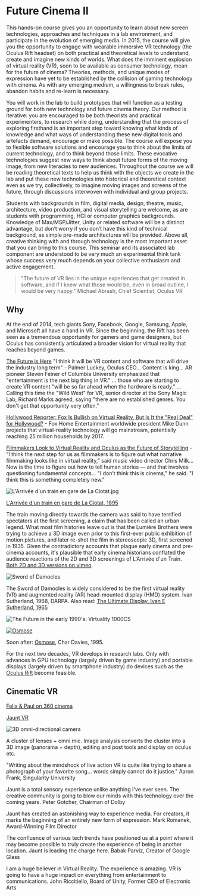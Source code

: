 # Future Cinema IIThis hands-on course gives you an opportunity to learn about new screen technologies, approaches and techniques in a lab environment, and participate in the evolution of emerging media. In 2015, the course will give you the opportunity to engage with wearable immersive VR technology (the Oculus Rift headset) on both practical and theoretical levels to understand, create and imagine new kinds of worlds. What does the imminent explosion of virtual reality (VR), soon to be available as consumer technology, mean for the future of cinema? Theories, methods, and unique modes of expression have yet to be established by the collision of gaming technology with cinema. As with any emerging medium, a willingness to break rules, abandon habits and re-learn is necessary. You will work in the lab to build prototypes that will function as a testing ground for both new technology and future cinema theory. Our method is iterative: you are encouraged to be both theorists and practical experimenters, to research while doing, understanding that the process of exploring firsthand is an important step toward knowing what kinds of knowledge and what ways of understanding these new digital tools and artefacts demand, encourage or make possible. The course will expose you to flexible software solutions and encourage you to think about the limits of current technology, and to think beyond those limits. These evocative technologies suggest new ways to think about future forms of the moving image, from new literacies to new audiences. Throughout the course we will be reading theoretical texts to help us think with the objects we create in the lab and put these new technologies into historical and theoretical context even as we try, collectively, to imagine moving images and screens of the future, through discussions interwoven with individual and group projects.Students with backgrounds in film, digital media, design, theatre, music, architecture, video production, and visual storytelling are welcome, as are students with programming, HCI or computer graphics backgrounds. Knowledge of Max/MSP/Jitter, Unity or related software will be a distinct advantage, but don’t worry if you don’t have this kind of technical background, as simple pre-made architectures will be provided. Above all, creative thinking with and through technology is the most important asset that you can bring to this course. This seminar and its associated lab component are understood to be very much an experimental think tank whose success very much depends on your collective enthusiasm and active engagement.> "The future of VR lies in the unique experiences that get created in software, and if I knew what those would be, even in broad outline, I would be very happy." Michael Abrash, Chief Scientist, Oculus VR 

## Why

At the end of 2014, tech giants Sony, Facebook, Google, Samsung, Apple, and Microsoft all have a hand in VR. Since the beginning, the Rift has been seen as a tremendous opportunity for gamers and game designers, but Oculus has consistently articulated a broader vision for virtual reality that reaches beyond games.[The Future is Here](http://www.hollywoodreporter.com/behind-screen/siggraph-oculus-rift-creator-says-724481) "I think it will be VR content and software that will drive the industry long term" - Palmer Luckey, Oculus CEO... Content is king... AR pioneer Steven Feiner of Columbia University emphasized that "entertainment is the next big thing in VR." ... those who are starting to create VR content "will be so far ahead when the hardware is ready." ... Calling this time the "Wild West" for VR, senior director at the Sony Magic Lab, Richard Marks agreed, saying "there are no established genres. You don't get that opportunity very often."

[Hollywood Reporter: Fox Is Bullish on Virtual Reality, But Is It the "Real Deal" for Hollywood?](http://www.hollywoodreporter.com/behind-screen/ces-fox-is-bullish-virtual-760925) - Fox Home Entertainment worldwide president Mike Dunn projects that virtual-reality technology will go mainstream, potentially reaching 25 million households by 2017.

[Filmmakers Look to Virtual Reality and Oculus as the Future of Storytelling](http://www.hollywoodreporter.com/news/filmmakers-look-virtual-reality-oculus-734500) - “I think the next step for us as filmmakers is to figure out what narrative filmmaking looks like in virtual reality,” said music video director Chris Milk... Now is the time to figure out how to tell human stories — and that involves questioning fundamental concepts... "I don’t think this is cinema," he said. "I think this is something completely new."

![L'Arrivée d'un train en gare de La Ciotat.jpg](http://upload.wikimedia.org/wikipedia/en/3/33/L%27Arriv%C3%A9e_d%27un_train_en_gare_de_La_Ciotat.jpg)

[L'Arrivée d'un train en gare de La Ciotat, 1895](http://en.wikipedia.org/wiki/L'Arrivée_d'un_train_en_gare_de_La_Ciotat) The train moving directly towards the camera was said to have terrified spectators at the first screening, a claim that has been called an urban legend. What most film histories leave out is that the Lumière Brothers were trying to achieve a 3D image even prior to this first-ever public exhibition of motion pictures, and later re-shot the film in stereoscopic 3D, first screened in 1935. Given the contradictory accounts that plague early cinema and pre-cinema accounts, it's plausible that early cinema historians conflated the audience reactions of the 2D and 3D screenings of L'Arrivée d'un Train. [Both 2D and 3D versions on vimeo](http://vimeo.com/55906895).

![Sword of Damocles](http://blog.modernmechanix.com/mags/qf/c/PopularScience/4-1971/med_vr_goggles.jpg)

The Sword of Damocles is widely considered to be the first virtual reality (VR) and augmented reality (AR) head-mounted display (HMD) system. Ivan Sutherland, 1968, DARPA. Also read: [The Ultimate Display. Ivan E Sutherland, 1965](http://worrydream.com/refs/Sutherland%20-%20The%20Ultimate%20Display.pdf)
![The Future in the early 1990's: Virtuality 1000CS](http://vrfocus.com/wp-content/uploads/2014/02/dactylnightmare_header-638x300.jpg)

[![Osmose](http://www.immersence.com/centralizedImages/osmose/Osm_Tree_Pond_600@2x.jpg)](https://www.youtube.com/watch?v=54O4VP3tCoY#action=share)

Soon after: [Osmose](http://www.immersence.com/osmose/), Char Davies, 1995. 

For the next two decades, VR develops in research labs. Only with advances in GPU technology (largely driven by game industry) and portable displays (largely driven by smartphone industry) do devices such as the [Oculus Rift](oculus.html) become feasible. 

## Cinematic VR

[Felix & Paul on 360 cinema](http://www.roadtovr.com/vr-cinema-exploding-filmmakers-felix-paul-talk-pioneering-3d-360-venture/)

[Jaunt VR](http://www.jauntvr.com/#about)

![3D omni-directional camera](http://tctechcrunch2011.files.wordpress.com/2014/04/jaunt-camera.jpg?w=680&h=497) A cluster of lenses + omni mic. Image analysis converts the cluster into a 3D image (panorama + depth), editing and post tools and display on oculus etc. 

"Writing about the mindshock of live action VR is quite like trying to share a photograph of your favorite song... words simply cannot do it justice." Aaron Frank, Singularity University

Jaunt is a total sensory experience unlike anything I've ever seen.
The creative community is going to blow our minds with this technology over the coming years.
 Peter Gotcher, Chairman of Dolby

Jaunt has created an astonishing way to experience media.
For creators, it marks the beginning of an entirely new form of expression.
 Mark Romanek, Award-Winning Film Director

The confluence of various tech trends have positioned us at a point where it may become possible to truly create the experience of being in another location. Jaunt is leading the charge here.
 Babak Parviz, Creator of Google Glass

I am a huge believer in Virtual Reality. The experience is amazing. VR is going to have a huge impact on everything from entertainment to communications.
 John Riccitiello,  Board of Unity, Former CEO of Electronic Arts
